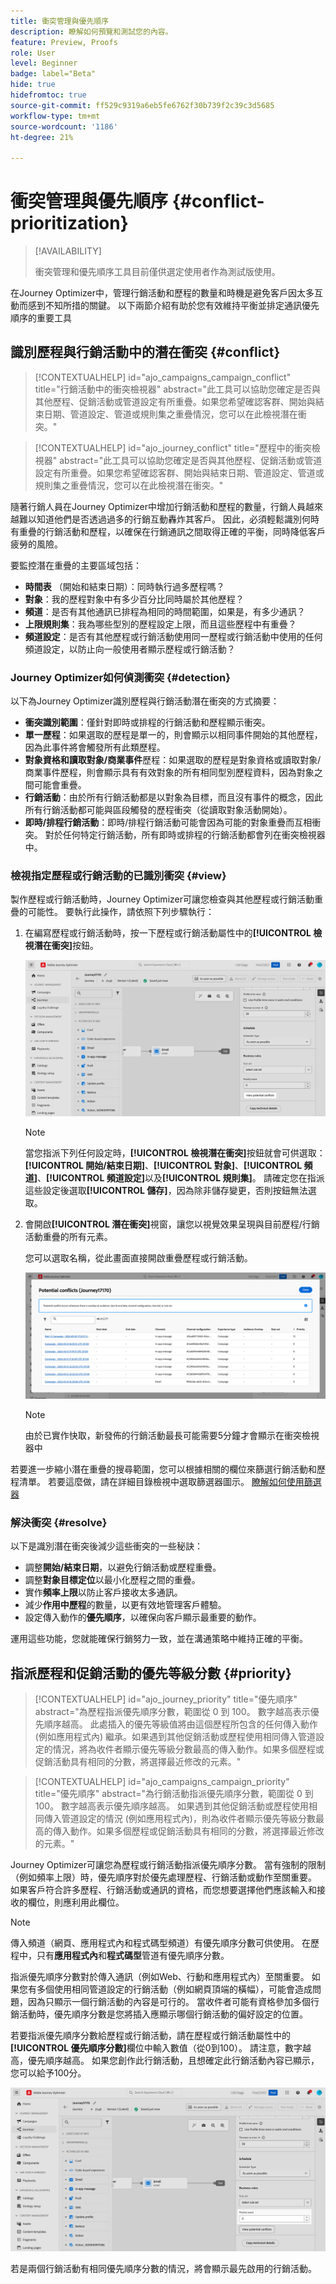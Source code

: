 ```yaml
---
title: 衝突管理與優先順序
description: 瞭解如何預覽和測試您的內容。
feature: Preview, Proofs
role: User
level: Beginner
badge: label="Beta"
hide: true
hidefromtoc: true
source-git-commit: ff529c9319a6eb5fe6762f30b739f2c39c3d5685
workflow-type: tm+mt
source-wordcount: '1186'
ht-degree: 21%

---
```



# 衝突管理與優先順序 {#conflict-prioritization}

>[!AVAILABILITY]
>
>衝突管理和優先順序工具目前僅供選定使用者作為測試版使用。

在Journey Optimizer中，管理行銷活動和歷程的數量和時機是避免客戶因太多互動而感到不知所措的關鍵。 以下兩節介紹有助於您有效維持平衡並排定通訊優先順序的重要工具

## 識別歷程與行銷活動中的潛在衝突 {#conflict}

>[!CONTEXTUALHELP]
>id="ajo_campaigns_campaign_conflict"
>title="行銷活動中的衝突檢視器"
>abstract="此工具可以協助您確定是否與其他歷程、促銷活動或管道設定有所重疊。如果您希望確認客群、開始與結束日期、管道設定、管道或規則集之重疊情況，您可以在此檢視潛在衝突。"

>[!CONTEXTUALHELP]
>id="ajo_journey_conflict"
>title="歷程中的衝突檢視器"
>abstract="此工具可以協助您確定是否與其他歷程、促銷活動或管道設定有所重疊。如果您希望確認客群、開始與結束日期、管道設定、管道或規則集之重疊情況，您可以在此檢視潛在衝突。"

隨著行銷人員在Journey Optimizer中增加行銷活動和歷程的數量，行銷人員越來越難以知道他們是否透過過多的行銷互動轟炸其客戶。 因此，必須輕鬆識別何時有重疊的行銷活動和歷程，以確保在行銷通訊之間取得正確的平衡，同時降低客戶疲勞的風險。

要監控潛在重疊的主要區域包括：

* **時間表** （開始和結束日期）：同時執行過多歷程嗎？
* **對象**：我的歷程對象中有多少百分比同時屬於其他歷程？
* **頻道**：是否有其他通訊已排程為相同的時間範圍，如果是，有多少通訊？
* **上限規則集**：我為哪些型別的歷程設定上限，而且這些歷程中有重疊？
* **頻道設定**：是否有其他歷程或行銷活動使用同一歷程或行銷活動中使用的任何頻道設定，以防止向一般使用者顯示歷程或行銷活動？

### Journey Optimizer如何偵測衝突 {#detection}

以下為Journey Optimizer識別歷程與行銷活動潛在衝突的方式摘要：

* **衝突識別範圍**：僅針對即時或排程的行銷活動和歷程顯示衝突。
* **單一歷程**：如果選取的歷程是單一的，則會顯示以相同事件開始的其他歷程，因為此事件將會觸發所有此類歷程。
* **對象資格和讀取對象/商業事件**&#x200B;歷程：如果選取的歷程是對象資格或讀取對象/商業事件歷程，則會顯示具有有效對象的所有相同型別歷程資料，因為對象之間可能會重疊。
* **行銷活動**：由於所有行銷活動都是以對象為目標，而且沒有事件的概念，因此所有行銷活動都可能與區段觸發的歷程衝突（從讀取對象活動開始）。
* **即時/排程行銷活動**：即時/排程行銷活動可能會因為可能的對象重疊而互相衝突。 對於任何特定行銷活動，所有即時或排程的行銷活動都會列在衝突檢視器中。

### 檢視指定歷程或行銷活動的已識別衝突 {#view}

製作歷程或行銷活動時，Journey Optimizer可讓您檢查與其他歷程或行銷活動重疊的可能性。 要執行此操作，請依照下列步驟執行：

1. 在編寫歷程或行銷活動時，按一下歷程或行銷活動屬性中的&#x200B;**[!UICONTROL 檢視潛在衝突]**&#x200B;按鈕。

   ![](assets/view-conflicts.png)

   >[!NOTE]
   >
   >當您指派下列任何設定時，**[!UICONTROL 檢視潛在衝突]**&#x200B;按鈕就會可供選取： **[!UICONTROL 開始/結束日期]**、**[!UICONTROL 對象]**、**[!UICONTROL 頻道]**、**[!UICONTROL 頻道設定]**&#x200B;以及&#x200B;**[!UICONTROL 規則集]**。 請確定您在指派這些設定後選取&#x200B;**[!UICONTROL 儲存]**，因為除非儲存變更，否則按鈕無法選取。

1. 會開啟&#x200B;**[!UICONTROL 潛在衝突]**&#x200B;視窗，讓您以視覺效果呈現與目前歷程/行銷活動重疊的所有元素。

   您可以選取名稱，從此畫面直接開啟重疊歷程或行銷活動。

   ![](assets/potential-conflicts.png)

   >[!NOTE]
   >
   >由於已實作快取，新發佈的行銷活動最長可能需要5分鐘才會顯示在衝突檢視器中

若要進一步縮小潛在重疊的搜尋範圍，您可以根據相關的欄位來篩選行銷活動和歷程清單。 若要這麼做，請在詳細目錄檢視中選取篩選器圖示。 [瞭解如何使用篩選器](../start/search-filter-categorize.md#filter-lists)

### 解決衝突 {#resolve}

以下是識別潛在衝突後減少這些衝突的一些秘訣：

* 調整&#x200B;**開始/結束日期**，以避免行銷活動或歷程重疊。
* 調整&#x200B;**對象目標定位**&#x200B;以最小化歷程之間的重疊。
* 實作&#x200B;**頻率上限**&#x200B;以防止客戶接收太多通訊。
* 減少&#x200B;**作用中歷程**&#x200B;的數量，以更有效地管理客戶體驗。
* 設定傳入動作的&#x200B;**優先順序**，以確保向客戶顯示最重要的動作。

運用這些功能，您就能確保行銷努力一致，並在溝通策略中維持正確的平衡。

## 指派歷程和促銷活動的優先等級分數 {#priority}

>[!CONTEXTUALHELP]
>id="ajo_journey_priority"
>title="優先順序"
>abstract="為歷程指派優先順序分數，範圍從 0 到 100。 數字越高表示優先順序越高。 此處插入的優先等級值將由這個歷程所包含的任何傳入動作 (例如應用程式內) 繼承。如果遇到其他促銷活動或歷程使用相同傳入管道設定的情況，將為收件者顯示優先等級分數最高的傳入動作。如果多個歷程或促銷活動具有相同的分數，將選擇最近修改的元素。"

>[!CONTEXTUALHELP]
>id="ajo_campaigns_campaign_priority"
>title="優先順序"
>abstract="為行銷活動指派優先順序分數，範圍從 0 到 100。 數字越高表示優先順序越高。 如果遇到其他促銷活動或歷程使用相同傳入管道設定的情況 (例如應用程式內)，則為收件者顯示優先等級分數最高的傳入動作。如果多個歷程或促銷活動具有相同的分數，將選擇最近修改的元素。"

Journey Optimizer可讓您為歷程或行銷活動指派優先順序分數。 當有強制的限制（例如頻率上限）時，優先順序對於優先處理歷程、行銷活動或動作至關重要。 如果客戶符合許多歷程、行銷活動或通訊的資格，而您想要選擇他們應該輸入和接收的欄位，則應利用此欄位。

>[!NOTE]
>
>傳入頻道（網頁、應用程式內和程式碼型頻道）有優先順序分數可供使用。 在歷程中，只有&#x200B;**應用程式內**&#x200B;和&#x200B;**程式碼型**&#x200B;管道有優先順序分數。

指派優先順序分數對於傳入通訊（例如Web、行動和應用程式內）至關重要。 如果您有多個使用相同管道設定的行銷活動（例如網頁頂端的橫幅），可能會造成問題，因為只顯示一個行銷活動的內容是可行的。 當收件者可能有資格參加多個行銷活動時，優先順序分數是您將插入應顯示哪個行銷活動的偏好設定的位置。

若要指派優先順序分數給歷程或行銷活動，請在歷程或行銷活動屬性中的&#x200B;**[!UICONTROL 優先順序分數]**&#x200B;欄位中輸入數值（從0到100）。 請注意，數字越高，優先順序越高。 如果您創作此行銷活動，且想確定此行銷活動內容已顯示，您可以給予100分。

![](assets/priority-score.png)

若是兩個行銷活動有相同優先順序分數的情況，將會顯示最先啟用的行銷活動。
